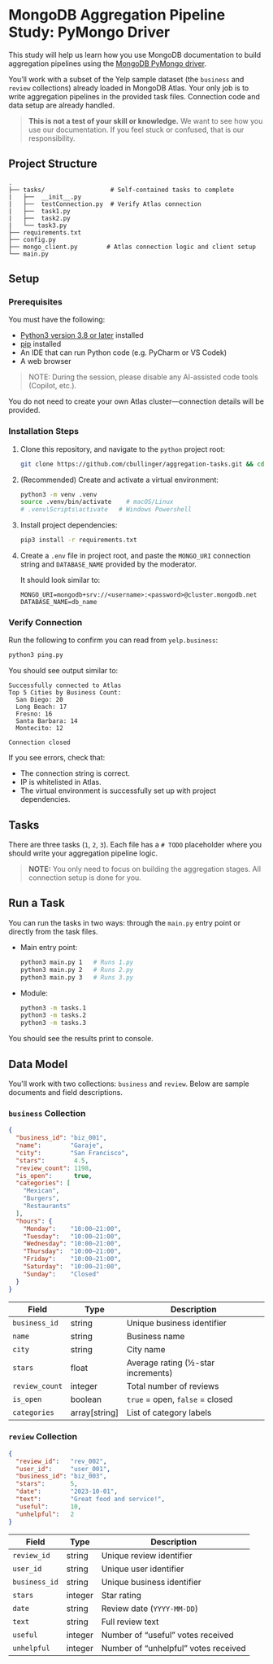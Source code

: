 # MongoDB Aggregation Pipeline Study: PyMongo Driver

This study will help us learn how you use MongoDB documentation to build aggregation pipelines using the [MongoDB PyMongo driver](https://www.mongodb.com/docs/languages/python/pymongo-driver/current/).

You’ll work with a subset of the Yelp sample dataset (the `business` and `review` collections) already loaded in MongoDB Atlas.
Your only job is to write aggregation pipelines in the provided task files. Connection code and data setup are already handled.

> **This is not a test of your skill or knowledge.** We want to see how you use our documentation. If you feel stuck or confused, that is our responsibility.

## Project Structure

```text
.
├── tasks/                  # Self-contained tasks to complete
|   ├──  __init__.py       
|   ├──  testConnection.py  # Verify Atlas connection     
|   ├──  task1.py          
|   ├──  task2.py          
|   └── task3.py       
├── requirements.txt      
├── config.py               
├── mongo_client.py        # Atlas connection logic and client setup
└── main.py                
```

## Setup

### Prerequisites

You must have the following: 
- [Python3 version 3.8 or later](https://www.python.org/downloads/) installed
- [pip](https://pip.pypa.io/en/stable/installation/) installed
- An IDE that can run Python code (e.g. PyCharm or VS Codek)
- A web browser

> NOTE: During the session, please disable any AI-assisted code tools (Copilot, etc.).

You do not need to create your own Atlas cluster—connection details will be provided.

### Installation Steps

1. Clone this repository, and navigate to the `python` project root:
   ```bash
   git clone https://github.com/cbullinger/aggregation-tasks.git && cd aggregation-tasks/python
   ```

2. (Recommended) Create and activate a virtual environment:

   ```bash
   python3 -m venv .venv
   source .venv/bin/activate    # macOS/Linux
   # .venv\Scripts\activate   # Windows Powershell
   ```

3. Install project dependencies:

   ```bash
   pip3 install -r requirements.txt
   ```

4. Create a `.env` file in project root, and paste the `MONGO_URI` connection string 
   and `DATABASE_NAME` provided by the moderator. 

   It should look similar to:

   ```dotenv
   MONGO_URI=mongodb+srv://<username>:<password>@cluster.mongodb.net
   DATABASE_NAME=db_name
    ```

### Verify Connection

Run the following to confirm you can read from `yelp.business`:

```bash
python3 ping.py 
```

You should see output similar to:

```
Successfully connected to Atlas
Top 5 Cities by Business Count:
  San Diego: 20
  Long Beach: 17
  Fresno: 16
  Santa Barbara: 14
  Montecito: 12

Connection closed
```
If you see errors, check that:

- The connection string is correct.
- IP is whitelisted in Atlas.
- The virtual environment is successfully set up with project dependencies.

## Tasks

There are three tasks (`1`, `2`, `3`).
Each file has a `# TODO` placeholder where you should write your aggregation pipeline logic.

> **NOTE:** You only need to focus on building the aggregation stages. All connection setup is done for you.

## Run a Task

You can run the tasks in two ways: through the `main.py` entry point or directly from the task files.

- Main entry point:

  ```bash
  python3 main.py 1   # Runs 1.py
  python3 main.py 2   # Runs 2.py
  python3 main.py 3   # Runs 3.py
  ```

- Module:

  ```bash
  python3 -m tasks.1
  python3 -m tasks.2
  python3 -m tasks.3
  ```

You should see the results print to console.

## Data Model

You'll work with two collections: `business` and `review`. Below are sample documents and field descriptions.

### `business` Collection

```json
{
  "business_id": "biz_001",
  "name":        "Garaje",
  "city":        "San Francisco",
  "stars":        4.5,
  "review_count": 1198,
  "is_open":      true,
  "categories": [
    "Mexican",
    "Burgers",
    "Restaurants"
  ],
  "hours": {
    "Monday":    "10:00–21:00",
    "Tuesday":   "10:00–21:00",
    "Wednesday": "10:00–21:00",
    "Thursday":  "10:00–21:00",
    "Friday":    "10:00–21:00",
    "Saturday":  "10:00–21:00",
    "Sunday":    "Closed"
  }
}
```

| Field          | Type           | Description                        |
| -------------- | -------------- | ---------------------------------- |
| `business_id`  | string         | Unique business identifier         |
| `name`         | string         | Business name                      |
| `city`         | string         | City name                          |
| `stars`        | float          | Average rating (½-star increments) |
| `review_count` | integer        | Total number of reviews            |
| `is_open`      | boolean        | `true` = open, `false` = closed    |
| `categories`   | array\[string] | List of category labels            |

### `review` Collection

```json
{
  "review_id":   "rev_002",
  "user_id":     "user_001",
  "business_id": "biz_003",
  "stars":       5,
  "date":        "2023-10-01",
  "text":        "Great food and service!",
  "useful":      10,
  "unhelpful":   2
}
```

| Field         | Type    | Description                          |
| ------------- | ------- | ------------------------------------ |
| `review_id`   | string  | Unique review identifier             |
| `user_id`     | string  | Unique user identifier               |
| `business_id` | string  | Unique business identifier           |
| `stars`       | integer | Star rating                         |
| `date`        | string  | Review date (`YYYY-MM-DD`)           |
| `text`        | string  | Full review text                     |
| `useful`      | integer | Number of “useful” votes received    |
| `unhelpful`   | integer | Number of “unhelpful” votes received |
